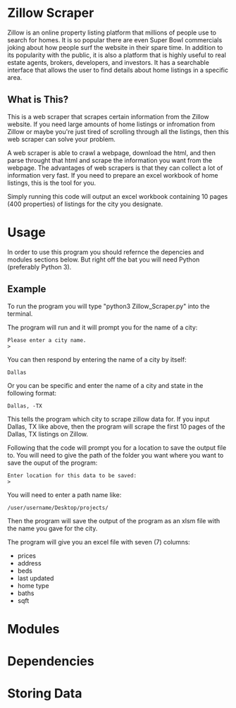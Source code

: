 # Zillow Scraper

Zillow is an online property listing platform that millions of people use to search for homes. It is so popular there are even Super Bowl commercials joking about how people surf the website in their spare time. In addition to its popularity with the public, it is also a platform that is highly useful to real estate agents, brokers, developers, and investors. It has a searchable interface that allows the user to find details about home listings in a specific area. 


## What is This?
This is a web scraper that scrapes certain information from the Zillow website. If you need large amounts of home listings or infromation from Zillow or maybe you're just tired of scrolling through all the listings, then this web scraper can solve your problem. 

A web scraper is able to crawl a webpage, download the html, and then parse throught that html and scrape the information you want from the webpage. The advantages of web scrapers is that they can collect a lot of information very fast. If you need to prepare an excel workbook of home listings, this is the tool for you. 

Simply running this code will output an excel workbook containing 10 pages (400 properties) of listings for the city you designate.


# Usage

In order to use this program you should refernce the depencies and modules sections below. But right off the bat you will need Python (preferably Python 3). 

## Example
To run the program you will type "python3 Zillow_Scraper.py" into the terminal.

The program will run and it will prompt you for the name of a city:
```
Please enter a city name.
>
```

You can then respond by entering the name of a city by itself:
```
Dallas
```

Or you can be specific and enter the name of a city and state in the following format:
```
Dallas, -TX
```

This tells the program which city to scrape zillow data for. If you input Dallas, TX like above, then the program will scrape the first 10 pages of the Dallas, TX listings on Zillow.

Following that the code will prompt you for a location to save the output file to. You will need to give the path of the folder you want where you want to save the ouput of the program:
```
Enter location for this data to be saved:
>
```

You will need to enter a path name like:
```
/user/username/Desktop/projects/
```

Then the program will save the output of the program as an xlsm file with the name you gave for the city. 


The program will give you an excel file with seven (7) columns:
* prices
* address
* beds 
* last updated
* home type
* baths
* sqft


# Modules


# Dependencies


# Storing Data
